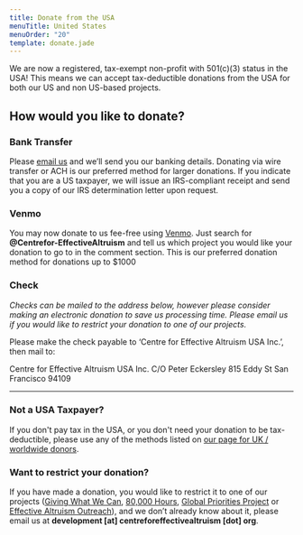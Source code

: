 ```yaml
---
title: Donate from the USA
menuTitle: United States
menuOrder: "20"
template: donate.jade
---
```


We are now a registered, tax-exempt non-profit with 501(c)(3) status in the USA! This means we can accept tax-deductible donations from the USA for both our US and non US-based projects.

<div id="donation-methods">
<div class="row">
<div class="col-xs-12 donation-methods-header">

## How would you like to donate?

</div>
</div>


<div class="row">

<div class="col-sm-4">

<h3><i class="fa fa-money"></i> Bank Transfer</h3>

Please [email us](/contact) and we’ll send you our banking details. Donating via wire transfer or ACH is our preferred method for larger donations. If you indicate that you are a US taxpayer, we will issue an IRS-compliant receipt and send you a copy of our IRS determination letter upon request.

</div>	

<div class="col-sm-4">

<h3><i class="fa fa-usd"></i> Venmo</h3>

You may now donate to us fee-free using [Venmo](https://venmo.com/). Just search for **@Centrefor-EffectiveAltruism** and tell us which project you would like your donation to go to in the comment section. This is our preferred donation method for donations up to $1000

</div>

<div class="col-sm-4">

<h3><i class="fa fa-pencil-square-o"></i> Check</h3>

_Checks can be mailed to the address below, however please consider making an electronic donation to save us processing time. Please email us if you would like to restrict your donation to one of our projects._

Please make the check payable to ‘Centre for Effective Altruism USA Inc.’, then mail to:

Centre for Effective Altruism USA Inc.
C/O Peter Eckersley
815 Eddy St
San Francisco
94109

</div>


</div>

---

### <i class="fa fa-globe"></i> Not a USA Taxpayer?

If you don't pay tax in the USA, or you don't need your donation to be tax-deductible, please use any of the methods listed on [our page for UK / worldwide donors](/donate/donate-from-the-united-kingdom-worldwide).



### Want to restrict your donation?

If you have made a donation, you would like to restrict it to one of our projects ([Giving What We Can](https://www.givingwhatwecan.org/), [80,000 Hours](https://80000hours.org), [Global Priorities Project](http://www.globalprioritiesproject.org) or [Effective Altruism Outreach](http://effectivealtruism.org/)), and we don’t already know about it, please email us at **development [at] centreforeffectivealtruism [dot] org**.
